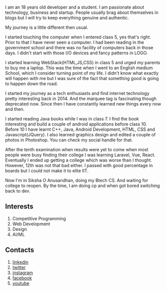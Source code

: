 I am an 18 years old developer and a student. I am passionate about technology, business and startup. People usually brag about themselves in blogs but I will try to keep everything genuine and authentic.

My journey is a little different then usual.

I started touching the computer when I entered class 5, yes that's right. Prior to that I have never seen a computer. I had been reading in the government school and there was no facility of computers back in those days. I didn't start with those I/O devices and fancy patterns in LOGO.

I started learning WebStack(HTML,JS,CSS) in class 5 and urged my parents to buy me a laptop. This was the time when I went to an English medium School, which I consider turning point of my life. I didn't know what exactly will happen with me but I was sure of the fact that something good is going to happen down the road.

I started my journey as a tech enthusiasts and find internet technology pretty interesting back in 2014. And the marquee tag is fascinating though deprecated now. Since then I have constantly learned new things every now and then.

I started reading Java books while I was in class 7. I find the book interesting and build a couple of android applications before class 10. Before 10 I have learnt C++, Java, Android Development, HTML, CSS and Javascript(JQuery). I also learned graphics design and edited a couple of photos in Photoshop. You can check my social handle for that.

After the tenth examination when results were yet to come when most people were busy finding their college I was learning Laravel, Vue, React. Eventually I ended up getting a college which was worse than I thought. However, 12th was not that bad either. I passed with good percentage in boards but I could not make it to elite IIT. 

Now I'm in Siksha O Anusandhan, doing my Btech CS. And waiting for college to reopen. By the time, I am doing cp and when got bored switching back to dev. 

## Interests
1. Competitive Programming
2. Web Development
3. Design
4. AI/ML
## Contacts

1. [linkedin](https://www.linkedin.com/in/iamsahebgiri/)
2. [twitter](https://twitter.com/iamsahebgiri)
3. [instagram](https://instagram.com/iamsahebgiri)
4. [facebook](https://facebook.com/iamsahebgiri)
5. [youtube](https://www.youtube.com/channel/UC9VTm-aiiHa4uUMWAgYtcHg)
